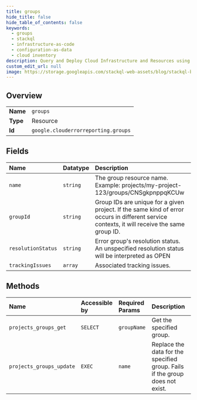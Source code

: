 ```yaml
---
title: groups
hide_title: false
hide_table_of_contents: false
keywords:
  - groups
  - stackql
  - infrastructure-as-code
  - configuration-as-data
  - cloud inventory
description: Query and Deploy Cloud Infrastructure and Resources using SQL
custom_edit_url: null
image: https://storage.googleapis.com/stackql-web-assets/blog/stackql-blog-post-featured-image.png
---
```

  
    

## Overview
<table><tbody>
<tr><td><b>Name</b></td><td><code>groups</code></td></tr>
<tr><td><b>Type</b></td><td>Resource</td></tr>
<tr><td><b>Id</b></td><td><code>google.clouderrorreporting.groups</code></td></tr>
</tbody></table>

## Fields
| Name | Datatype | Description |
|:-----|:---------|:------------|
| `name` | `string` | The group resource name. Example: projects/my-project-123/groups/CNSgkpnppqKCUw |
| `groupId` | `string` | Group IDs are unique for a given project. If the same kind of error occurs in different service contexts, it will receive the same group ID. |
| `resolutionStatus` | `string` | Error group's resolution status. An unspecified resolution status will be interpreted as OPEN |
| `trackingIssues` | `array` | Associated tracking issues. |
## Methods
| Name | Accessible by | Required Params | Description |
|:-----|:--------------|:----------------|:------------|
| `projects_groups_get` | `SELECT` | `groupName` | Get the specified group. |
| `projects_groups_update` | `EXEC` | `name` | Replace the data for the specified group. Fails if the group does not exist. |
